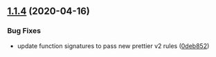 ## [1.1.4](https://github.com/MichaelHettmer/redux-root-saga/compare/v1.1.3...v1.1.4) (2020-04-16)


### Bug Fixes

* update function signatures to pass new prettier v2 rules ([0deb852](https://github.com/MichaelHettmer/redux-root-saga/commit/0deb852fdf5882b8939f2103e5e4350fbd5d1474))
